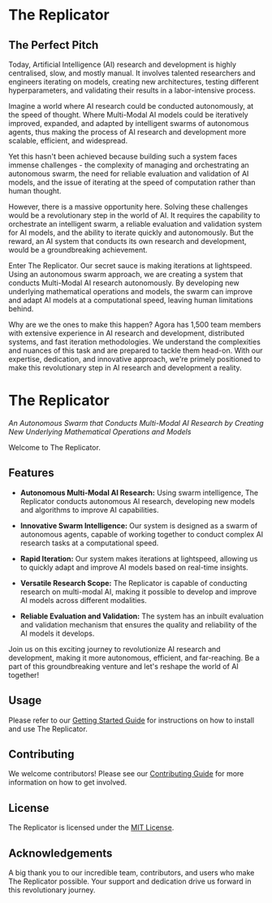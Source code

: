 # The Replicator

## The Perfect Pitch

Today, Artificial Intelligence (AI) research and development is highly centralised, slow, and mostly manual. It involves talented researchers and engineers iterating on models, creating new architectures, testing different hyperparameters, and validating their results in a labor-intensive process. 

Imagine a world where AI research could be conducted autonomously, at the speed of thought. Where Multi-Modal AI models could be iteratively improved, expanded, and adapted by intelligent swarms of autonomous agents, thus making the process of AI research and development more scalable, efficient, and widespread.

Yet this hasn't been achieved because building such a system faces immense challenges - the complexity of managing and orchestrating an autonomous swarm, the need for reliable evaluation and validation of AI models, and the issue of iterating at the speed of computation rather than human thought.

However, there is a massive opportunity here. Solving these challenges would be a revolutionary step in the world of AI. It requires the capability to orchestrate an intelligent swarm, a reliable evaluation and validation system for AI models, and the ability to iterate quickly and autonomously. But the reward, an AI system that conducts its own research and development, would be a groundbreaking achievement.

Enter The Replicator. Our secret sauce is making iterations at lightspeed. Using an autonomous swarm approach, we are creating a system that conducts Multi-Modal AI research autonomously. By developing new underlying mathematical operations and models, the swarm can improve and adapt AI models at a computational speed, leaving human limitations behind.

Why are we the ones to make this happen? Agora has 1,500 team members with extensive experience in AI research and development, distributed systems, and fast iteration methodologies. We understand the complexities and nuances of this task and are prepared to tackle them head-on. With our expertise, dedication, and innovative approach, we're primely positioned to make this revolutionary step in AI research and development a reality.

# The Replicator
*An Autonomous Swarm that Conducts Multi-Modal AI Research by Creating New Underlying Mathematical Operations and Models*

Welcome to The Replicator. 

## Features
- **Autonomous Multi-Modal AI Research:** Using swarm intelligence, The Replicator conducts autonomous AI research, developing new models and algorithms to improve AI capabilities.

- **Innovative Swarm Intelligence:** Our system is designed as a swarm of autonomous agents, capable of working together to conduct complex AI research tasks at a computational speed.

- **Rapid Iteration:** Our system makes iterations at lightspeed, allowing us to quickly adapt and improve AI models based on real-time insights.

- **Versatile Research Scope:** The Replicator is capable of conducting research on multi-modal AI, making it possible to develop and improve AI models across different modalities.

- **Reliable Evaluation and Validation:** The system has an inbuilt evaluation and validation mechanism that ensures the quality and reliability of the AI models it develops.

Join us on this exciting journey to revolutionize AI research and development, making it more autonomous, efficient, and far-reaching. Be a part of this groundbreaking venture and let's reshape the world of AI together!

## Usage
Please refer to our [Getting Started Guide](./Getting-Started.md) for instructions on how to install and use The Replicator. 

## Contributing
We welcome contributors! Please see our [Contributing Guide](./Contributing.md) for more information on how to get involved.

## License
The Replicator is licensed under the [MIT License](./LICENSE.md).

## Acknowledgements
A big thank you to our incredible team, contributors, and users who make The Replicator possible. Your support and dedication drive us forward in this revolutionary journey.